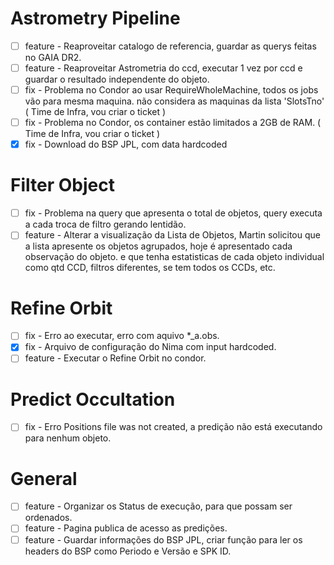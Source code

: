 # Astrometry Pipeline
- [ ] feature - Reaproveitar catalogo de referencia, guardar as querys feitas no GAIA DR2. 
- [ ] feature - Reaproveitar Astrometria do ccd, executar 1 vez por ccd e guardar o resultado independente do objeto.
- [ ] fix - Problema no Condor ao usar RequireWholeMachine, todos os jobs vão para mesma maquina. não considera as maquinas da lista 'SlotsTno' ( Time de Infra, vou criar o ticket )
- [ ] fix - Problema no Condor, os container estão limitados a 2GB de RAM. ( Time de Infra, vou criar o ticket )
- [x] fix - Download do BSP JPL, com data hardcoded

# Filter Object
- [ ] fix - Problema na query que apresenta o total de objetos, query executa a cada troca de filtro gerando lentidão. 
- [ ] feature - Alterar a visualização da Lista de Objetos, Martin solicitou que a lista apresente os objetos agrupados, hoje é apresentado cada observação do objeto. e que tenha estatisticas de cada objeto individual como qtd CCD, filtros diferentes, se tem todos os CCDs, etc. 

# Refine Orbit 
- [ ] fix - Erro ao executar, erro com aquivo *_a.obs.  
- [x] fix - Arquivo de configuração do Nima com input hardcoded.   
- [ ] feature - Executar o Refine Orbit no condor. 

# Predict Occultation
- [ ] fix - Erro Positions file was not created, a predição não está executando para nenhum objeto.

# General
- [ ] feature - Organizar os Status de execução, para que possam ser ordenados.
- [ ] feature - Pagina publica de acesso as predições. 
- [ ] feature - Guardar informações do BSP JPL, criar função para ler os headers do BSP como Periodo e Versão e SPK ID. 
